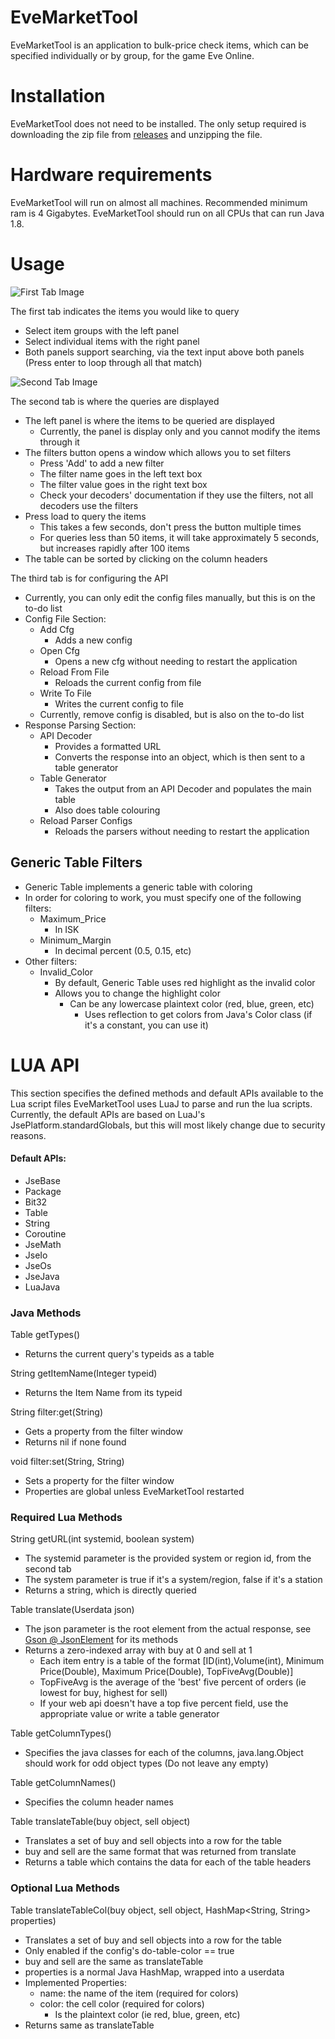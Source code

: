 # EveMarketTool

EveMarketTool is an application to bulk-price check items, which can be specified individually or by group, for the game Eve Online.

# Installation
EveMarketTool does not need to be installed. The only setup required is downloading the zip file from [releases](https://github.com/memcallen/EveMarketTool/releases) and unzipping the file.

# Hardware requirements
EveMarketTool will run on almost all machines. Recommended minimum ram is 4 Gigabytes. EveMarketTool should run on all CPUs that can run Java 1.8.

# Usage


![First Tab Image](https://raw.githubusercontent.com/memcallen/EveMarketTool/master/docs/images/firsttabscreenshot.png)

The first tab indicates the items you would like to query
 - Select item groups with the left panel
 - Select individual items with the right panel
 - Both panels support searching, via the text input above both panels (Press enter to loop through all that match)

![Second Tab Image](https://raw.githubusercontent.com/memcallen/EveMarketTool/master/docs/images/secondtabscreenshot.png)

The second tab is where the queries are displayed
 - The left panel is where the items to be queried are displayed
   - Currently, the panel is display only and you cannot modify the items through it
 - The filters button opens a window which allows you to set filters
   - Press 'Add' to add a new filter
   - The filter name goes in the left text box
   - The filter value goes in the right text box
   - Check your decoders' documentation if they use the filters, not all decoders use the filters
 - Press load to query the items
   - This takes a few seconds, don't press the button multiple times
   - For queries less than 50 items, it will take approximately 5 seconds, but increases rapidly after 100 items
 - The table can be sorted by clicking on the column headers

The third tab is for configuring the API
 - Currently, you can only edit the config files manually, but this is on the to-do list
 - Config File Section:
   - Add Cfg
     - Adds a new config
   - Open Cfg
     - Opens a new cfg without needing to restart the application
   - Reload From File
     - Reloads the current config from file
   - Write To File
     - Writes the current config to file
   - Currently, remove config is disabled, but is also on the to-do list
 - Response Parsing Section:
   - API Decoder
     - Provides a formatted URL
     - Converts the response into an object, which is then sent to a table generator
   - Table Generator
     - Takes the output from an API Decoder and populates the main table
     - Also does table colouring
   - Reload Parser Configs
     - Reloads the parsers without needing to restart the application

## Generic Table Filters

 - Generic Table implements a generic table with coloring
 - In order for coloring to work, you must specify one of the following filters:
   - Maximum_Price
     - In ISK
   - Minimum_Margin
     - In decimal percent (0.5, 0.15, etc)
 - Other filters:
   - Invalid_Color
     - By default, Generic Table uses red highlight as the invalid color
     - Allows you to change the highlight color
       - Can be any lowercase plaintext color (red, blue, green, etc)
         - Uses reflection to get colors from Java's Color class (if it's a constant, you can use it)

# LUA API

This section specifies the defined methods and default APIs available to the Lua script files
EveMarketTool uses LuaJ to parse and run the lua scripts. Currently, the default APIs are based on LuaJ's JsePlatform.standardGlobals, but this will most likely change due to security reasons.

#### Default APIs:
 - JseBase
 - Package
 - Bit32
 - Table
 - String
 - Coroutine
 - JseMath 
 - JseIo
 - JseOs
 - JseJava
 - LuaJava

### Java Methods

Table<Integer> getTypes()
 - Returns the current query's typeids as a table

String getItemName(Integer typeid)
 - Returns the Item Name from its typeid

String filter:get(String)
 - Gets a property from the filter window
 - Returns nil if none found

void filter:set(String, String)
 - Sets a property for the filter window
 - Properties are global unless EveMarketTool restarted

### Required Lua Methods

String getURL(int systemid, boolean system)
 - The systemid parameter is the provided system or region id, from the second tab
 - The system parameter is true if it's a system/region, false if it's a station
 - Returns a string, which is directly queried

Table translate(Userdata json)
 - The json parameter is the root element from the actual response, see [Gson @ JsonElement](https://github.com/google/gson/blob/master/gson/src/main/java/com/google/gson/JsonElement.java) for its methods
  - Returns a zero-indexed array with buy at 0 and sell at 1
    - Each item entry is a table of the format \[ID(int),Volume(int), Minimum Price(Double), Maximum Price(Double), TopFiveAvg(Double)\]
    - TopFiveAvg is the average of the 'best' five percent of orders (ie lowest for buy, highest for sell)
    - If your web api doesn't have a top five percent field, use the appropriate value or write a table generator

Table<String> getColumnTypes()
  - Specifies the java classes for each of the columns, java.lang.Object should work for odd object types (Do not leave any empty)

Table<String> getColumnNames()
  - Specifies the column header names

Table translateTable(buy object, sell object)
 - Translates a set of buy and sell objects into a row for the table
 - buy and sell are the same format that was returned from translate
 - Returns a table which contains the data for each of the table headers

### Optional Lua Methods

Table translateTableCol(buy object, sell object, HashMap<String, String> properties)
 - Translates a set of buy and sell objects into a row for the table
 - Only enabled if the config's do-table-color == true
 - buy and sell are the same as translateTable
 - properties is a normal Java HashMap, wrapped into a userdata
 - Implemented Properties:
    - name: the name of the item (required for colors)
    - color: the cell color (required for colors)
       - Is the plaintext color (ie red, blue, green, etc)
 - Returns same as translateTable
